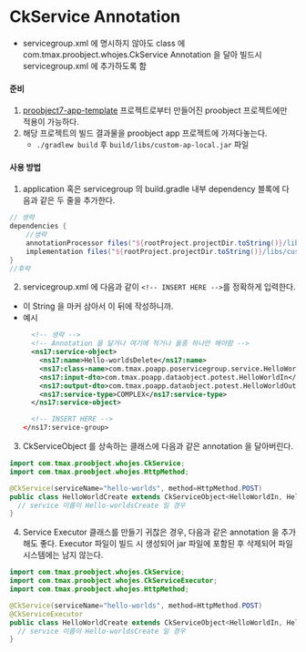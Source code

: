# CkService Annotation
- servicegroup.xml 에 명시하지 않아도 class 에 com.tmax.proobject.whojes.CkService Annotation 을 달아 빌드시 servicegroup.xml 에 추가하도록 함

#### 준비
1. [proobject7-app-template](https://github.com/whojes/proobject7-app-template) 프로젝트로부터 만들어진 proobject 프로젝트에만 적용이 가능하다.
2. 해당 프로젝트의 빌드 결과물을 proobject app 프로젝트에 가져다놓는다.
   - `./gradlew build` 후 `build/libs/custom-ap-local.jar` 파일

#### 사용 방법

1. application 혹은 servicegroup 의 build.gradle 내부 dependency 블록에 다음과 같은 두 줄을 추가한다. 
```gradle
// 생략
dependencies {
    //생략 
	annotationProcessor files("${rootProject.projectDir.toString()}/libs/custom-ap-local.jar")
	implementation files("${rootProject.projectDir.toString()}/libs/custom-ap-local.jar")
}
//후략
```

2. servicegroup.xml 에 다음과 같이 `<!-- INSERT HERE -->`를 정확하게 입력한다.
  - 이 String 을 마커 삼아서 이 뒤에 작성하니까.
  - 예시
    ```xml
      <!-- 생략 -->
      <!-- Annotation 을 달거나 여기에 적거나 둘중 하나만 해야함 -->
      <ns17:service-object>
        <ns17:name>Hello-worldsDelete</ns17:name>
        <ns17:class-name>com.tmax.poapp.poservicegroup.service.HelloWorldDelete</ns17:class-name>
        <ns17:input-dto>com.tmax.poapp.dataobject.potest.HelloWorldIn</ns17:input-dto>
        <ns17:output-dto>com.tmax.poapp.dataobject.potest.HelloWorldOut</ns17:output-dto>
        <ns17:service-type>COMPLEX</ns17:service-type>
      </ns17:service-object>

      <!-- INSERT HERE -->
    </ns17:service-group>
    ```

3. CkServiceObject 를 상속하는 클래스에 다음과 같은 annotation 을 달아버린다.
```java
import com.tmax.proobject.whojes.CkService;
import com.tmax.proobject.whojes.HttpMethod;

@CkService(serviceName="hello-worlds", method=HttpMethod.POST)
public class HelloWorldCreate extends CkServiceObject<HelloWorldIn, HelloWorldOut> {
  // service 이름이 Hello-worldsCreate 일 경우
}
```

4. Service Executor 클래스를 만들기 귀찮은 경우, 다음과 같은 annotation 을 추가해도 좋다.
Executor 파일이 빌드 시 생성되어 jar 파일에 포함된 후 삭제되어 파일시스템에는 남지 않는다.
```java
import com.tmax.proobject.whojes.CkService;
import com.tmax.proobject.whojes.CkServiceExecutor;
import com.tmax.proobject.whojes.HttpMethod;

@CkService(serviceName="hello-worlds", method=HttpMethod.POST)
@CkServiceExecutor
public class HelloWorldCreate extends CkServiceObject<HelloWorldIn, HelloWorldOut> {
  // service 이름이 Hello-worldsCreate 일 경우
}

```
